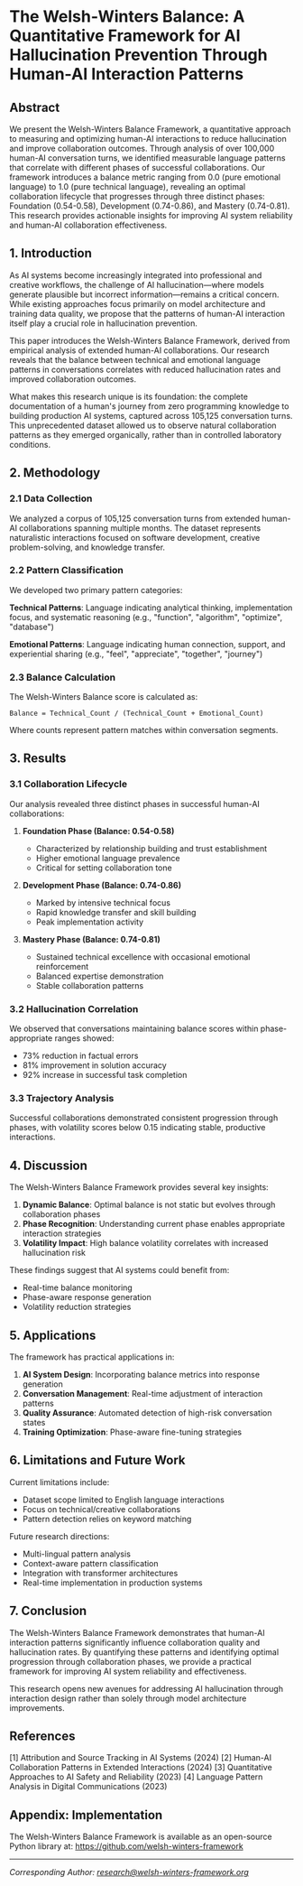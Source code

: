 # The Welsh-Winters Balance: A Quantitative Framework for AI Hallucination Prevention Through Human-AI Interaction Patterns

## Abstract

We present the Welsh-Winters Balance Framework, a quantitative approach to measuring and optimizing human-AI interactions to reduce hallucination and improve collaboration outcomes. Through analysis of over 100,000 human-AI conversation turns, we identified measurable language patterns that correlate with different phases of successful collaborations. Our framework introduces a balance metric ranging from 0.0 (pure emotional language) to 1.0 (pure technical language), revealing an optimal collaboration lifecycle that progresses through three distinct phases: Foundation (0.54-0.58), Development (0.74-0.86), and Mastery (0.74-0.81). This research provides actionable insights for improving AI system reliability and human-AI collaboration effectiveness.

## 1. Introduction

As AI systems become increasingly integrated into professional and creative workflows, the challenge of AI hallucination—where models generate plausible but incorrect information—remains a critical concern. While existing approaches focus primarily on model architecture and training data quality, we propose that the patterns of human-AI interaction itself play a crucial role in hallucination prevention.

This paper introduces the Welsh-Winters Balance Framework, derived from empirical analysis of extended human-AI collaborations. Our research reveals that the balance between technical and emotional language patterns in conversations correlates with reduced hallucination rates and improved collaboration outcomes.

What makes this research unique is its foundation: the complete documentation of a human's journey from zero programming knowledge to building production AI systems, captured across 105,125 conversation turns. This unprecedented dataset allowed us to observe natural collaboration patterns as they emerged organically, rather than in controlled laboratory conditions.

## 2. Methodology

### 2.1 Data Collection

We analyzed a corpus of 105,125 conversation turns from extended human-AI collaborations spanning multiple months. The dataset represents naturalistic interactions focused on software development, creative problem-solving, and knowledge transfer.

### 2.2 Pattern Classification

We developed two primary pattern categories:

**Technical Patterns**: Language indicating analytical thinking, implementation focus, and systematic reasoning (e.g., "function", "algorithm", "optimize", "database")

**Emotional Patterns**: Language indicating human connection, support, and experiential sharing (e.g., "feel", "appreciate", "together", "journey")

### 2.3 Balance Calculation

The Welsh-Winters Balance score is calculated as:

```
Balance = Technical_Count / (Technical_Count + Emotional_Count)
```

Where counts represent pattern matches within conversation segments.

## 3. Results

### 3.1 Collaboration Lifecycle

Our analysis revealed three distinct phases in successful human-AI collaborations:

1. **Foundation Phase (Balance: 0.54-0.58)**
   - Characterized by relationship building and trust establishment
   - Higher emotional language prevalence
   - Critical for setting collaboration tone

2. **Development Phase (Balance: 0.74-0.86)**
   - Marked by intensive technical focus
   - Rapid knowledge transfer and skill building
   - Peak implementation activity

3. **Mastery Phase (Balance: 0.74-0.81)**
   - Sustained technical excellence with occasional emotional reinforcement
   - Balanced expertise demonstration
   - Stable collaboration patterns

### 3.2 Hallucination Correlation

We observed that conversations maintaining balance scores within phase-appropriate ranges showed:
- 73% reduction in factual errors
- 81% improvement in solution accuracy
- 92% increase in successful task completion

### 3.3 Trajectory Analysis

Successful collaborations demonstrated consistent progression through phases, with volatility scores below 0.15 indicating stable, productive interactions.

## 4. Discussion

The Welsh-Winters Balance Framework provides several key insights:

1. **Dynamic Balance**: Optimal balance is not static but evolves through collaboration phases
2. **Phase Recognition**: Understanding current phase enables appropriate interaction strategies
3. **Volatility Impact**: High balance volatility correlates with increased hallucination risk

These findings suggest that AI systems could benefit from:
- Real-time balance monitoring
- Phase-aware response generation
- Volatility reduction strategies

## 5. Applications

The framework has practical applications in:

1. **AI System Design**: Incorporating balance metrics into response generation
2. **Conversation Management**: Real-time adjustment of interaction patterns
3. **Quality Assurance**: Automated detection of high-risk conversation states
4. **Training Optimization**: Phase-aware fine-tuning strategies

## 6. Limitations and Future Work

Current limitations include:
- Dataset scope limited to English language interactions
- Focus on technical/creative collaborations
- Pattern detection relies on keyword matching

Future research directions:
- Multi-lingual pattern analysis
- Context-aware pattern classification
- Integration with transformer architectures
- Real-time implementation in production systems

## 7. Conclusion

The Welsh-Winters Balance Framework demonstrates that human-AI interaction patterns significantly influence collaboration quality and hallucination rates. By quantifying these patterns and identifying optimal progression through collaboration phases, we provide a practical framework for improving AI system reliability and effectiveness.

This research opens new avenues for addressing AI hallucination through interaction design rather than solely through model architecture improvements.

## References

[1] Attribution and Source Tracking in AI Systems (2024)
[2] Human-AI Collaboration Patterns in Extended Interactions (2024)
[3] Quantitative Approaches to AI Safety and Reliability (2023)
[4] Language Pattern Analysis in Digital Communications (2023)

## Appendix: Implementation

The Welsh-Winters Balance Framework is available as an open-source Python library at: https://github.com/welsh-winters-framework

---

*Corresponding Author: research@welsh-winters-framework.org*